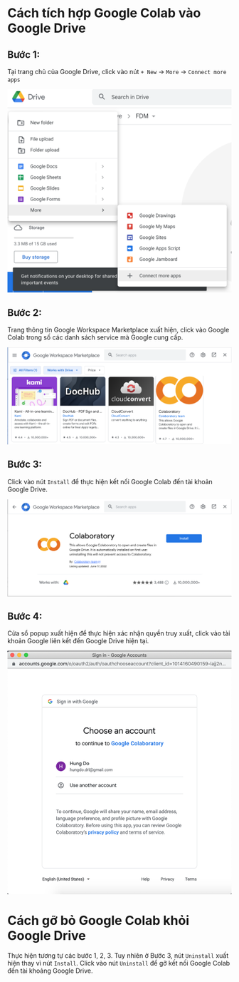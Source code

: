 # Cách tích hợp Google Colab vào Google Drive

## Bước 1:

Tại trang chủ của Google Drive, click vào nút `+ New` -> `More` -> `Connect more apps`

![fig1](https://github.com/hungaya/google-colab-getting-started/blob/main/img/connect-apps.png?raw=true)

## Bước 2:

Trang thông tin Google Workspace Marketplace xuất hiện, click vào Google Colab trong số các danh sách service mà Google cung cấp.

![fig2](https://github.com/hungaya/google-colab-getting-started/blob/main/img/workspace.png?raw=true)

## Bước 3:

Click vào nút `Install` để thực hiện kết nối Google Colab đến tài khoản Google Drive.

![fig3](https://github.com/hungaya/google-colab-getting-started/blob/main/img/colab-install.png?raw=true)

## Bước 4:

Cửa sổ popup xuất hiện để thực hiện xác nhận quyền truy xuất, click vào tài khoản Google liên kết đến Google Drive hiện tại.

![fig5](https://github.com/hungaya/google-colab-getting-started/blob/main/img/google-signin.png?raw=true)

# Cách gỡ bỏ Google Colab khỏi Google Drive

Thực hiện tương tự các bước 1, 2, 3. Tuy nhiên ở Bước 3, nút `Uninstall` xuất hiện thay vì nút `Install`. Click vào nút `Uninstall` để gỡ kết nối Google Colab đến tài khoảng Google Drive.
